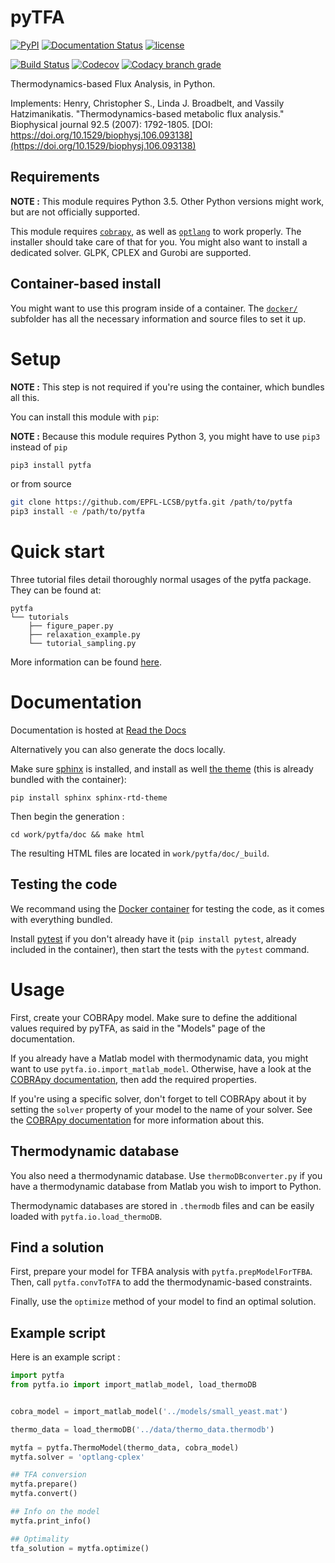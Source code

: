 # pyTFA

[![PyPI](https://img.shields.io/pypi/v/pytfa.svg)](https://pypi.org/project/pytfa/)
[![Documentation Status](https://readthedocs.org/projects/pytfa/badge/?version=latest)](http://pytfa.readthedocs.io/en/latest/?badge=latest)
[![license](http://img.shields.io/badge/license-APACHE2-blue.svg)](https://github.com/EPFL-LCSB/pytfa/blob/master/LICENSE.txt)


[![Build Status](https://travis-ci.org/EPFL-LCSB/pytfa.svg?branch=master)](https://travis-ci.org/EPFL-LCSB/pytfa)
[![Codecov](https://img.shields.io/codecov/c/github/codecov/pytfa.svg)](https://codecov.io/gh/EPFL-LCSB/pytfa)
[![Codacy branch grade](https://img.shields.io/codacy/grade/d8fd67ee134d46a69115c9b39c19be26/master.svg)](https://api.codacy.com/project/badge/Grade/d8fd67ee134d46a69115c9b39c19be26)

Thermodynamics-based Flux Analysis, in Python.

Implements:
Henry, Christopher S., Linda J. Broadbelt, and Vassily Hatzimanikatis.
"Thermodynamics-based metabolic flux analysis."
Biophysical journal 92.5 (2007): 1792-1805.
[DOI: https://doi.org/10.1529/biophysj.106.093138](https://doi.org/10.1529/biophysj.106.093138)

## Requirements

**NOTE :** This module requires Python 3.5. Other Python versions might work, but are not officially supported.

This module requires [`cobrapy`](https://github.com/opencobra/cobrapy/), as well as [`optlang`](https://github.com/biosustain/optlang) to work properly. The installer should take care of that for you. You might also want to install
a dedicated solver. GLPK, CPLEX and Gurobi are supported.

## Container-based install

You might want to use this program inside of a container. The [`docker/`](https://github.com/EPFL-LCSB/pytfa/tree/master/docker)
subfolder has all the necessary information and source files to set it up.

# Setup

**NOTE :** This step is not required if you're using the container, which bundles all this.

You can install this module with `pip`:

**NOTE :** Because this module requires Python 3, you might have to use `pip3` instead of `pip`

```bash
pip3 install pytfa
```
or from source
```bash
git clone https://github.com/EPFL-LCSB/pytfa.git /path/to/pytfa
pip3 install -e /path/to/pytfa
```

# Quick start
Three tutorial files detail thoroughly normal usages of the pytfa package. They can be found at:
```
pytfa
└── tutorials
    ├── figure_paper.py
    ├── relaxation_example.py
    └── tutorial_sampling.py
```

More information can be found [here](http://pytfa.readthedocs.io/en/latest/quickstart.html).

# Documentation

Documentation is hosted at [Read the Docs](http://pytfa.readthedocs.io/en/latest/index.html)

Alternatively you can also generate the docs locally.

Make sure [sphinx](https://www.sphinx-doc.org/en/stable/) is installed, and
install as well [the theme](https://github.com/rtfd/sphinx_rtd_theme) (this is
already bundled with the container):

```
pip install sphinx sphinx-rtd-theme
```

Then begin the generation :

```
cd work/pytfa/doc && make html
```

The resulting HTML files are located in `work/pytfa/doc/_build`.

## Testing the code

We recommand using the [Docker container](https://github.com/EPFL-LCSB/pytfa/tree/master/docker) for testing the code, as it comes with everything bundled.

Install [pytest](https://docs.pytest.org/en/latest/) if you don't already have
it (`pip install pytest`, already included in the container), then start the
tests with the `pytest` command.

# Usage

First, create your COBRApy model. Make sure to define the additional values
required by pyTFA, as said in the "Models" page of the documentation.

If you already have a Matlab model with thermodynamic data, you might want to
use `pytfa.io.import_matlab_model`. Otherwise, have a look at the [COBRApy
documentation](https://cobrapy.readthedocs.io/en/latest/io.html#MATLAB), then
add the required properties.

If you're using a specific solver, don't forget to tell COBRApy about it by
setting the `solver` property of your model to the name of your solver. See the
[COBRApy documentation](https://cobrapy.readthedocs.io/en/latest/solvers.html)
for more information about this.

## Thermodynamic database

You also need a thermodynamic database. Use `thermoDBconverter.py` if you have
a thermodynamic database from Matlab you wish to import to Python.

Thermodynamic databases are stored in `.thermodb` files and can be easily loaded
with `pytfa.io.load_thermoDB`.

## Find a solution

First, prepare your model for TFBA analysis with `pytfa.prepModelForTFBA`. Then,
call `pytfa.convToTFA` to add the thermodynamic-based constraints.

Finally, use the `optimize` method of your model to find an optimal solution.

## Example script

Here is an example script :

```python
import pytfa
from pytfa.io import import_matlab_model, load_thermoDB


cobra_model = import_matlab_model('../models/small_yeast.mat')

thermo_data = load_thermoDB('../data/thermo_data.thermodb')

mytfa = pytfa.ThermoModel(thermo_data, cobra_model)
mytfa.solver = 'optlang-cplex'

## TFA conversion
mytfa.prepare()
mytfa.convert()

## Info on the model
mytfa.print_info()

## Optimality
tfa_solution = mytfa.optimize()
```
